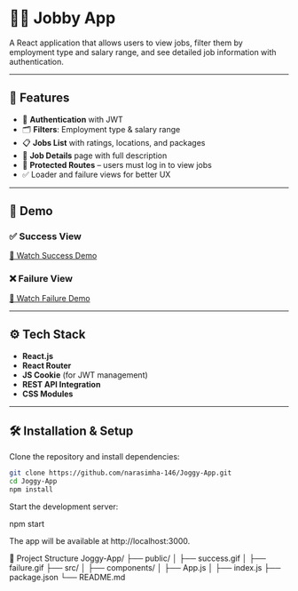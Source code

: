 # 🧑‍💼 Jobby App

A React application that allows users to view jobs, filter them by employment type and salary range, and see detailed job information with authentication.

---

## 🚀 Features
- 🔑 **Authentication** with JWT
- 🗂️ **Filters**: Employment type & salary range
- 📋 **Jobs List** with ratings, locations, and packages
- 📄 **Job Details** page with full description
- 🎯 **Protected Routes** – users must log in to view jobs
- ✅ Loader and failure views for better UX

---

## 📸 Demo

### ✅ Success View
[🎥 Watch Success Demo](public/joggy_app_success_view.mp4)

### ❌ Failure View
[🎥 Watch Failure Demo](public/joggy_app_failure_view.mp4)

---

## ⚙️ Tech Stack
- **React.js**
- **React Router**
- **JS Cookie** (for JWT management)
- **REST API Integration**
- **CSS Modules**

---

## 🛠️ Installation & Setup

Clone the repository and install dependencies:

```bash
git clone https://github.com/narasimha-146/Joggy-App.git
cd Joggy-App
npm install
```
Start the development server:

npm start


The app will be available at http://localhost:3000.

📂 Project Structure
Joggy-App/
├── public/
│   ├── success.gif
│   ├── failure.gif
├── src/
│   ├── components/
│   ├── App.js
│   ├── index.js
├── package.json
└── README.md

